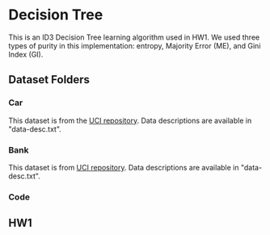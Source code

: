 # Decision Tree
This is an ID3 Decision Tree learning algorithm used in HW1. We used three types of purity in this implementation: entropy, Majority Error (ME), and Gini Index (GI). 
## Dataset Folders
### Car
This dataset is from the [UCI repository](https://archive.ics.uci.edu/ml/datasets/car+evaluation). Data descriptions are available in "data-desc.txt". 
### Bank
This dataset is from [UCI repository](https://archive.ics.uci.edu/ml/datasets/Bank+Marketing). Data descriptions are available in "data-desc.txt". 
### Code
## HW1

